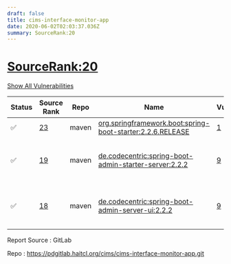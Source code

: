 ```yaml
---
draft: false
title: cims-interface-monitor-app
date: 2020-06-02T02:03:37.036Z
summary: SourceRank:20
---
```


# <u>SourceRank:20</u>

<a onclick="var x=document.getElementsByName('vulnerabilities');var y=[...x].filter(e=>e.style.display=='none').length==0?'none':'block';x.forEach(e=>e.style.display=y);this.innerHTML=y=='none'?'Show All Vulnerabilities':'Hide All Vulnerabilities'" href="javascript:void(0)">Show All Vulnerabilities</a>

| Status | Source<br/>Rank | Repo | Name | Vulnerabilities | Remarks |
| - | - | - | - | - | - |
|✅|[23](https://libraries.io/maven/org.springframework.boot:spring-boot-starter/sourcerank)|maven|[org.springframework.boot:spring-boot-starter:2.2.6.RELEASE](https://mvnrepository.com/artifact/org.springframework.boot/spring-boot-starter/2.2.6.RELEASE)|<a href="javascript:void(0)" onclick='var x=document.getElementById("org.springframework.boot:spring-boot-starter:2.2.6.RELEASE-vulnerabilities");x.style.display=x.style.display!="none"?"none":"block"'>1</a><div name='vulnerabilities' style='display:none' id='org.springframework.boot:spring-boot-starter:2.2.6.RELEASE-vulnerabilities'>[CVE-2017-18640](/vulnerabilities/cve-2017-18640/)</div>||
|✅|[19](https://libraries.io/maven/de.codecentric:spring-boot-admin-starter-server/sourcerank)|maven|[de.codecentric:spring-boot-admin-starter-server:2.2.2](https://mvnrepository.com/artifact/de.codecentric/spring-boot-admin-starter-server/2.2.2)|<a href="javascript:void(0)" onclick='var x=document.getElementById("de.codecentric:spring-boot-admin-starter-server:2.2.2-vulnerabilities");x.style.display=x.style.display!="none"?"none":"block"'>9</a><div name='vulnerabilities' style='display:none' id='de.codecentric:spring-boot-admin-starter-server:2.2.2-vulnerabilities'>[CVE-2017-18640](/vulnerabilities/cve-2017-18640/)<br />[CVE-2020-5403](/vulnerabilities/cve-2020-5403/)<br />[CVE-2020-5404](/vulnerabilities/cve-2020-5404/)<br />[CVE-2019-20444](/vulnerabilities/cve-2019-20444/)<br />[CVE-2019-20445](/vulnerabilities/cve-2019-20445/)<br />[CVE-2020-7238](/vulnerabilities/cve-2020-7238/)<br />[sonatype-2020-0029](/vulnerabilities/sonatype-2020-0029/)<br />[CVE-2016-1000027](/vulnerabilities/cve-2016-1000027/)<br />[CVE-2020-5398](/vulnerabilities/cve-2020-5398/)</div>|upgrade to 2.2.3 or above<br/>resolve 7 vulnerabilities|
|✅|[18](https://libraries.io/maven/de.codecentric:spring-boot-admin-server-ui/sourcerank)|maven|[de.codecentric:spring-boot-admin-server-ui:2.2.2](https://mvnrepository.com/artifact/de.codecentric/spring-boot-admin-server-ui/2.2.2)|<a href="javascript:void(0)" onclick='var x=document.getElementById("de.codecentric:spring-boot-admin-server-ui:2.2.2-vulnerabilities");x.style.display=x.style.display!="none"?"none":"block"'>9</a><div name='vulnerabilities' style='display:none' id='de.codecentric:spring-boot-admin-server-ui:2.2.2-vulnerabilities'>[CVE-2017-18640](/vulnerabilities/cve-2017-18640/)<br />[CVE-2020-5403](/vulnerabilities/cve-2020-5403/)<br />[CVE-2020-5404](/vulnerabilities/cve-2020-5404/)<br />[CVE-2019-20444](/vulnerabilities/cve-2019-20444/)<br />[CVE-2019-20445](/vulnerabilities/cve-2019-20445/)<br />[CVE-2020-7238](/vulnerabilities/cve-2020-7238/)<br />[sonatype-2020-0029](/vulnerabilities/sonatype-2020-0029/)<br />[CVE-2016-1000027](/vulnerabilities/cve-2016-1000027/)<br />[CVE-2020-5398](/vulnerabilities/cve-2020-5398/)</div>|upgrade to 2.2.3 or above<br/>resolve 7 vulnerabilities|


Report Source : GitLab

Repo : https://pdgitlab.haitcl.org/cims/cims-interface-monitor-app.git
